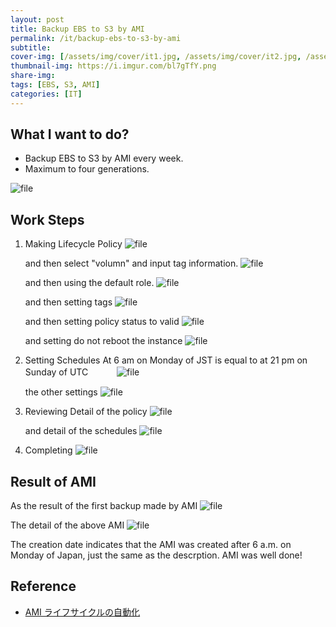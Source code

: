 ```yaml
---
layout: post
title: Backup EBS to S3 by AMI
permalink: /it/backup-ebs-to-s3-by-ami
subtitle: 
cover-img: [/assets/img/cover/it1.jpg, /assets/img/cover/it2.jpg, /assets/img/cover/it3.jpg]
thumbnail-img: https://i.imgur.com/bl7gTfY.png
share-img:
tags: [EBS, S3, AMI]
categories: [IT]
---
```


## What I want to do?
* Backup EBS to S3 by AMI every week.
* Maximum to four generations.

![file](https://i.imgur.com/bl7gTfY.png)

## Work Steps
1. Making Lifecycle Policy
   ![file](https://i.imgur.com/hmMtxsM.png)
   
   and then select "volumn" and input tag information.
   ![file](https://i.imgur.com/2tt9I60.png)
   
   and then using the default role.
   ![file](https://i.imgur.com/KqqCKHB.png)
   
   and then setting tags
   ![file](https://i.imgur.com/xI4jbcP.png)
   
   and then setting policy status to valid
   ![file](https://i.imgur.com/gYrDNnK.png)
   
   and setting do not reboot the instance
   ![file](https://i.imgur.com/krqPNqY.png)
   
1. Setting Schedules
   At 6 am on Monday of JST is equal to at 21 pm on Sunday of UTC
　　　![file](https://i.imgur.com/o8BQTut.png)
   
   the other settings
   ![file](https://i.imgur.com/UiXZC39.png)
   
1. Reviewing
   Detail of the policy
   ![file](https://i.imgur.com/mC7N8mt.png)
   
   and detail of the schedules
   ![file](https://i.imgur.com/Xu7Wq4A.png)

1. Completing
   ![file](https://i.imgur.com/eW5A5Em.png)

## Result of AMI
As the result of the first backup made by AMI
![file](https://i.imgur.com/pZKpQHA.png)

The detail of the above AMI
![file](https://i.imgur.com/QjUFSIQ.png)

The creation date indicates that the AMI was created after 6 a.m. on Monday of Japan, just the same as the descrption. AMI was well done!
   
## Reference
+ [AMI ライフサイクルの自動化](https://docs.aws.amazon.com/ja_jp/AWSEC2/latest/UserGuide/ami-policy.html)
